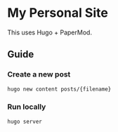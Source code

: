 # My Personal Site

This uses Hugo + PaperMod.

## Guide

### Create a new post
```cmd
hugo new content posts/{filename}
```

### Run locally
```cmd
hugo server
```